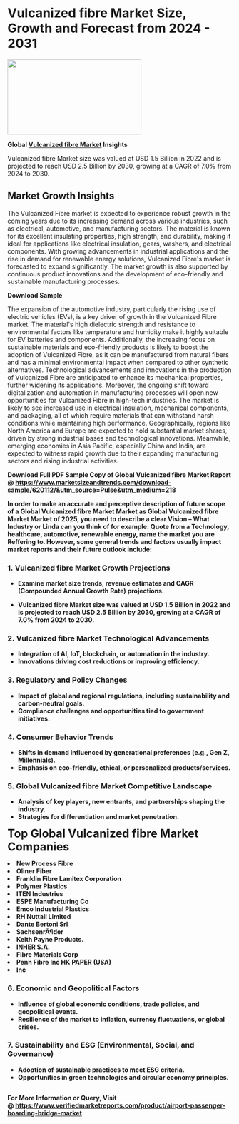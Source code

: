 <H1>Vulcanized fibre Market Size, Growth and Forecast from 2024 - 2031</H1><img class="aligncenter size-medium wp-image-584254" src="https://thirdeyenews.in/wp-content/uploads/2024/09/Global-Market-Research-300x168.jpeg" alt="" width="300" height="168" /><p><strong>Global&nbsp;<a href="https://www.marketsizeandtrends.com/download-sample/620112/&amp;utm_source=Pulse&amp;utm_medium=218">Vulcanized fibre Market</a> Insights</strong></p><p>Vulcanized fibre Market size was valued at USD 1.5 Billion in 2022 and is projected to reach USD 2.5 Billion by 2030, growing at a CAGR of 7.0% from 2024 to 2030.</p><p><h2>Market Growth Insights</h2> <p>The Vulcanized Fibre market is expected to experience robust growth in the coming years due to its increasing demand across various industries, such as electrical, automotive, and manufacturing sectors. The material is known for its excellent insulating properties, high strength, and durability, making it ideal for applications like electrical insulation, gears, washers, and electrical components. With growing advancements in industrial applications and the rise in demand for renewable energy solutions, Vulcanized Fibre's market is forecasted to expand significantly. The market growth is also supported by continuous product innovations and the development of eco-friendly and sustainable manufacturing processes.</p> <p><strong>Download Sample</strong></p> <p>The expansion of the automotive industry, particularly the rising use of electric vehicles (EVs), is a key driver of growth in the Vulcanized Fibre market. The material's high dielectric strength and resistance to environmental factors like temperature and humidity make it highly suitable for EV batteries and components. Additionally, the increasing focus on sustainable materials and eco-friendly products is likely to boost the adoption of Vulcanized Fibre, as it can be manufactured from natural fibers and has a minimal environmental impact when compared to other synthetic alternatives. Technological advancements and innovations in the production of Vulcanized Fibre are anticipated to enhance its mechanical properties, further widening its applications. Moreover, the ongoing shift toward digitalization and automation in manufacturing processes will open new opportunities for Vulcanized Fibre in high-tech industries. The market is likely to see increased use in electrical insulation, mechanical components, and packaging, all of which require materials that can withstand harsh conditions while maintaining high performance. Geographically, regions like North America and Europe are expected to hold substantial market shares, driven by strong industrial bases and technological innovations. Meanwhile, emerging economies in Asia Pacific, especially China and India, are expected to witness rapid growth due to their expanding manufacturing sectors and rising industrial activities.</p> <p><strong></p><p><span class=""><strong>Download Full PDF Sample Copy of Global Vulcanized fibre Market Report</strong> @ <a href="https://www.marketsizeandtrends.com/download-sample/620112/&amp;utm_source=Pulse&amp;utm_medium=218" target="_blank">https://www.marketsizeandtrends.com/download-sample/620112/&amp;utm_source=Pulse&amp;utm_medium=218</a></span></p><p>In order to make an accurate and perceptive description of future scope of a Global&nbsp;Vulcanized fibre Market Market as Global&nbsp;Vulcanized fibre Market Market of 2025, you need to describe a clear Vision &ndash; What Industry or Linda can you think of for example: Quote from a Technology, healthcare, automotive, renewable energy, name the market you are Reffering to. However, some general trends and factors usually impact market reports and their future outlook include:</p><h3>1.&nbsp;<strong>Vulcanized fibre Market Growth Projections</strong></h3><ul><li>Examine market size trends, revenue estimates and CAGR (Compounded Annual Growth Rate) projections.</li><li><p>Vulcanized fibre Market size was valued at USD 1.5 Billion in 2022 and is projected to reach USD 2.5 Billion by 2030, growing at a CAGR of 7.0% from 2024 to 2030.</p></li></ul><h3>2.&nbsp;<strong>Vulcanized fibre Market Technological Advancements</strong></h3><ul><li>Integration of AI, IoT, blockchain, or automation in the industry.</li><li>Innovations driving cost reductions or improving efficiency.</li></ul><h3>3.&nbsp;<strong>Regulatory and Policy Changes</strong></h3><ul><li>Impact of global and regional regulations, including sustainability and carbon-neutral goals.</li><li>Compliance challenges and opportunities tied to government initiatives.</li></ul><h3>4.&nbsp;<strong>Consumer Behavior Trends</strong></h3><ul><li>Shifts in demand influenced by generational preferences (e.g., Gen Z, Millennials).</li><li>Emphasis on eco-friendly, ethical, or personalized products/services.</li></ul><h3>5.&nbsp;<strong>Global Vulcanized fibre Market Competitive Landscape</strong></h3><ul><li>Analysis of key players, new entrants, and partnerships shaping the industry.</li><li>Strategies for differentiation and market penetration.</li></ul><p data-pm-slice="1 1 []"><span style="color: inherit; font-family: inherit; font-size: 25px;">Top Global Vulcanized fibre Market Companies</span></p><div class="" data-test-id=""><p><li>New Process Fibre</li><li> Oliner Fiber</li><li> Franklin Fibre Lamitex Corporation</li><li> Polymer Plastics</li><li> ITEN Industries</li><li> ESPE Manufacturing Co</li><li> Emco Industrial Plastics</li><li> RH Nuttall Limited</li><li> Dante Bertoni Srl</li><li> SachsenrÃ¶der</li><li> Keith Payne Products.</li><li> INHER S.A.</li><li> Fibre Materials Corp</li><li> Penn Fibre Inc HK PAPER (USA)</li><li> Inc</li></p></div><h3>6.&nbsp;<strong>Economic and Geopolitical Factors</strong></h3><ul><li>Influence of global economic conditions, trade policies, and geopolitical events.</li><li>Resilience of the market to inflation, currency fluctuations, or global crises.</li></ul><h3>7.&nbsp;<strong>Sustainability and ESG (Environmental, Social, and Governance)</strong></h3><ul><li>Adoption of sustainable practices to meet ESG criteria.</li><li>Opportunities in green technologies and circular economy principles.</li></ul><h2><strong style="font-size: 14px;">For More Information or Query, Visit @&nbsp;</strong><a style="background-color: #ffffff; font-size: 14px;" href="https://www.marketsizeandtrends.com/report/vulcanized-fibre-market/" target="_blank">https://www.verifiedmarketreports.com/product/airport-passenger-boarding-bridge-market</a></h2>
